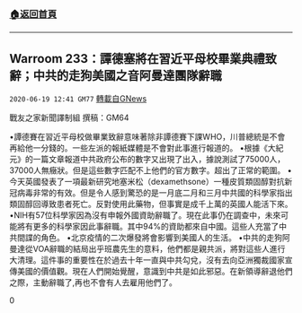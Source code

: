 ###  [:house:返回首頁](https://github.com/ourhimalayas/txt)
---

## Warroom 233：譚德塞將在習近平母校畢業典禮致辭；中共的走狗美國之音阿曼達團隊辭職
`2020-06-19 12:41 GM77` [轉載自GNews](https://gnews.org/zh-hant/239548/)

戰友之家新聞譯制組
撰稿：GM64



•譚德賽在習近平母校做畢業致辭意味著除非譚德賽下課WHO，川普總統是不會再給他一分錢的。一些左派的報紙媒體是不會對此事進行報道的。
•根據《大紀元》的一篇文章報道中共政府公布的數字又出現了出入，據說測試了75000人，37000人無癥狀。但是這些數字匹配不上他們的官方數字。超出了正常的範圍。
•今天英國發表了一項最新研究地塞米松（dexamethsone）一種皮質類固醇對抗新冠病毒非常的有效。但是令人感到驚恐的是一月底二月和三月中共國的科學家指出類固醇回導致患者死亡。反對使用此藥物，但事實是成千上萬的英國人能活下來。
•NIH有57位科學家因為沒有申報外國資助辭職了。現在此事仍在調查中，未來可能將有更多的科學家因此事辭職。其中94%的資助都來自中國。這些人充當了中共間諜的角色。
•北京疫情的二次爆發將會影響到美國人的生活。
•中共的走狗阿曼達從VOA辭職的結局出乎班農先生的意料，他們都是親共派，將對這些人進行大清理。這件事的重要性在於過去十年一直與中共勾兌，沒有去向亞洲獨裁國家宣傳美國的價值觀。現在人們開始覺醒，意識到中共是如此邪惡。在新領導辭退他們之際，主動辭職了,再也不會有人去雇用他們了。

0
